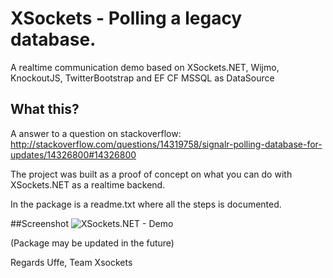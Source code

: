 XSockets - Polling a legacy database.
=====================================

A realtime communication demo based on XSockets.NET, Wijmo, KnockoutJS, TwitterBootstrap and EF CF MSSQL as DataSource 

## What this?
A answer to a question on stackoverflow: http://stackoverflow.com/questions/14319758/signalr-polling-database-for-updates/14326800#14326800

The project was built as a proof of concept on what you can do with XSockets.NET
as a realtime backend.

In the package is a readme.txt where all the steps is documented.

##Screenshot
![XSockets.NET - Demo](https://raw.github.com/codeplanner/XSocketsPollingLegacyDB/master/screenshot.PNG "Screenshot...")

(Package may be updated in the future)

Regards
Uffe, Team Xsockets